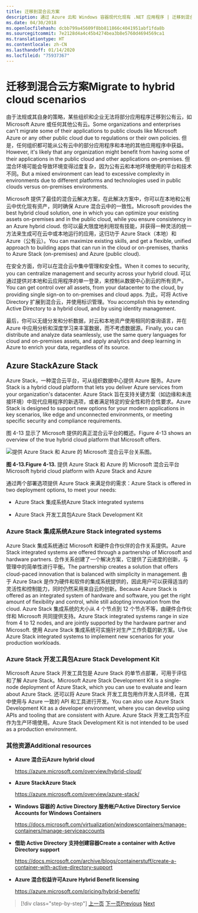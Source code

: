```yaml
---
title: 迁移到混合云方案
description: 通过 Azure 云和 Windows 容器现代化现有 .NET 应用程序 | 迁移到混合云方案
ms.date: 04/30/2018
ms.openlocfilehash: dcbb799a45609f8bb811866c4041951abf1fda8b
ms.sourcegitcommit: 7e2128d4a4c45b4274bea3b8e5760d4694569ca1
ms.translationtype: HT
ms.contentlocale: zh-CN
ms.lasthandoff: 01/14/2020
ms.locfileid: "75937367"
---
```

# <a name="migrate-to-hybrid-cloud-scenarios"></a><span data-ttu-id="2347f-103">迁移到混合云方案</span><span class="sxs-lookup"><span data-stu-id="2347f-103">Migrate to hybrid cloud scenarios</span></span>

<span data-ttu-id="2347f-104">由于法规或其自身的策略，某些组织和企业无法将部分应用程序迁移到公有云，如 Microsoft Azure 或任何其他公有云。</span><span class="sxs-lookup"><span data-stu-id="2347f-104">Some organizations and enterprises can't migrate some of their applications to public clouds like Microsoft Azure or any other public cloud due to regulations or their own policies.</span></span> <span data-ttu-id="2347f-105">但是，任何组织都可能从公有云中的部分应用程序和本地的其他应用程序中获益。</span><span class="sxs-lookup"><span data-stu-id="2347f-105">However, it's likely that any organization might benefit from having some of their applications in the public cloud and other applications on-premises.</span></span> <span data-ttu-id="2347f-106">但混合环境可能会导致环境变得过度复杂，因为公有云和本地环境使用的平台和技术不同。</span><span class="sxs-lookup"><span data-stu-id="2347f-106">But a mixed environment can lead to excessive complexity in environments due to different platforms and technologies used in public clouds versus on-premises environments.</span></span>

<span data-ttu-id="2347f-107">Microsoft 提供了最佳的混合云解决方案，在此解决方案中，你可以在本地和公有云中优化现有资产，同时确保 Azure 混合云中的一致性。</span><span class="sxs-lookup"><span data-stu-id="2347f-107">Microsoft provides the best hybrid cloud solution, one in which you can optimize your existing assets on-premises and in the public cloud, while you ensure consistency in an Azure hybrid cloud.</span></span> <span data-ttu-id="2347f-108">你可以最大限度地利用现有技能，并获得一种灵活的统一方法来生成可在云中或本地运行的应用，这归功于 Azure Stack（本地）和 Azure（公有云）。</span><span class="sxs-lookup"><span data-stu-id="2347f-108">You can maximize existing skills, and get a flexible, unified approach to building apps that can run in the cloud or on-premises, thanks to Azure Stack (on-premises) and Azure (public cloud).</span></span>

<span data-ttu-id="2347f-109">在安全方面，你可以在混合云中集中管理和安全性。</span><span class="sxs-lookup"><span data-stu-id="2347f-109">When it comes to security, you can centralize management and security across your hybrid cloud.</span></span> <span data-ttu-id="2347f-110">可以通过提供对本地和云应用程序的单一登录，来控制从数据中心到云的所有资产。</span><span class="sxs-lookup"><span data-stu-id="2347f-110">You can get control over all assets, from your datacenter to the cloud, by providing single sign-on to on-premises and cloud apps.</span></span> <span data-ttu-id="2347f-111">为此，可将 Active Directory 扩展到混合云，并使用标识管理。</span><span class="sxs-lookup"><span data-stu-id="2347f-111">You accomplish this by extending Active Directory to a hybrid cloud, and by using identity management.</span></span>

<span data-ttu-id="2347f-112">最后，你可以无缝分发和分析数据，对云和本地资产使用相同的查询语言，并在 Azure 中应用分析和深度学习来丰富数据，而不考虑数据源。</span><span class="sxs-lookup"><span data-stu-id="2347f-112">Finally, you can distribute and analyze data seamlessly, use the same query languages for cloud and on-premises assets, and apply analytics and deep learning in Azure to enrich your data, regardless of its source.</span></span>

## <a name="azure-stack"></a><span data-ttu-id="2347f-113">Azure Stack</span><span class="sxs-lookup"><span data-stu-id="2347f-113">Azure Stack</span></span>

<span data-ttu-id="2347f-114">Azure Stack，一种混合云平台，可从组织数据中心提供 Azure 服务。</span><span class="sxs-lookup"><span data-stu-id="2347f-114">Azure Stack is a hybrid cloud platform that lets you deliver Azure services from your organization's datacenter.</span></span> <span data-ttu-id="2347f-115">Azure Stack 旨在支持关键方案（如边缘和未连接环境）中现代应用程序的新选项，或者满足特定的安全性和符合性要求。</span><span class="sxs-lookup"><span data-stu-id="2347f-115">Azure Stack is designed to support new options for your modern applications in key scenarios, like edge and unconnected environments, or meeting specific security and compliance requirements.</span></span>

<span data-ttu-id="2347f-116">图 4-13 显示了 Microsoft 提供的真正混合云平台的概述。</span><span class="sxs-lookup"><span data-stu-id="2347f-116">Figure 4-13 shows an overview of the true hybrid cloud platform that Microsoft offers.</span></span>

![提供 Azure Stack 和 Azure 的 Microsoft 混合云平台关系图。](./media/migrate-to-hybrid-cloud-scenarios/microsoft-hybrid-cloud-platform.png)

<span data-ttu-id="2347f-118">**图 4-13.**</span><span class="sxs-lookup"><span data-stu-id="2347f-118">**Figure 4-13.**</span></span> <span data-ttu-id="2347f-119">提供 Azure Stack 和 Azure 的 Microsoft 混合云平台</span><span class="sxs-lookup"><span data-stu-id="2347f-119">Microsoft hybrid cloud platform with Azure Stack and Azure</span></span>

<span data-ttu-id="2347f-120">通过两个部署选项提供 Azure Stack 来满足你的需求：</span><span class="sxs-lookup"><span data-stu-id="2347f-120">Azure Stack is offered in two deployment options, to meet your needs:</span></span>

- <span data-ttu-id="2347f-121">Azure Stack 集成系统</span><span class="sxs-lookup"><span data-stu-id="2347f-121">Azure Stack integrated systems</span></span>

- <span data-ttu-id="2347f-122">Azure Stack 开发工具包</span><span class="sxs-lookup"><span data-stu-id="2347f-122">Azure Stack Development Kit</span></span>

### <a name="azure-stack-integrated-systems"></a><span data-ttu-id="2347f-123">Azure Stack 集成系统</span><span class="sxs-lookup"><span data-stu-id="2347f-123">Azure Stack integrated systems</span></span>

<span data-ttu-id="2347f-124">Azure Stack 集成系统通过 Microsoft 和硬件合作伙伴的合作关系提供。</span><span class="sxs-lookup"><span data-stu-id="2347f-124">Azure Stack integrated systems are offered through a partnership of Microsoft and hardware partners.</span></span> <span data-ttu-id="2347f-125">合作关系创建了一个解决方案，它提供了云进度的创新，与管理中的简单性进行平衡。</span><span class="sxs-lookup"><span data-stu-id="2347f-125">The partnership creates a solution that offers cloud-paced innovation that is balanced with simplicity in management.</span></span> <span data-ttu-id="2347f-126">由于 Azure Stack 是作为硬件和软件的集成系统提供的，因此用户可以获得适当的灵活性和控制能力，同时仍然采用来自云的创新。</span><span class="sxs-lookup"><span data-stu-id="2347f-126">Because Azure Stack is offered as an integrated system of hardware and software, you get the right amount of flexibility and control, while still adopting innovation from the cloud.</span></span> <span data-ttu-id="2347f-127">Azure Stack 集成系统的大小从 4 个节点到 12 个节点不等，由硬件合作伙伴和 Microsoft 共同提供支持。</span><span class="sxs-lookup"><span data-stu-id="2347f-127">Azure Stack integrated systems range in size from 4 to 12 nodes, and are jointly supported by the hardware partner and Microsoft.</span></span> <span data-ttu-id="2347f-128">使用 Azure Stack 集成系统可实施针对生产工作负载的新方案。</span><span class="sxs-lookup"><span data-stu-id="2347f-128">Use Azure Stack integrated systems to implement new scenarios for your production workloads.</span></span>

### <a name="azure-stack-development-kit"></a><span data-ttu-id="2347f-129">Azure Stack 开发工具包</span><span class="sxs-lookup"><span data-stu-id="2347f-129">Azure Stack Development Kit</span></span>

<span data-ttu-id="2347f-130">Microsoft Azure Stack 开发工具包是 Azure Stack 的单节点部署，可用于评估和了解 Azure Stack。</span><span class="sxs-lookup"><span data-stu-id="2347f-130">Microsoft Azure Stack Development Kit is a single-node deployment of Azure Stack, which you can use to evaluate and learn about Azure Stack.</span></span> <span data-ttu-id="2347f-131">还可以将 Azure Stack 开发工具包用作开发人员环境，在其中使用与 Azure 一致的 API 和工具进行开发。</span><span class="sxs-lookup"><span data-stu-id="2347f-131">You can also use Azure Stack Development Kit as a developer environment, where you can develop using APIs and tooling that are consistent with Azure.</span></span> <span data-ttu-id="2347f-132">Azure Stack 开发工具包不应作为生产环境使用。</span><span class="sxs-lookup"><span data-stu-id="2347f-132">Azure Stack Development Kit is not intended to be used as a production environment.</span></span>

### <a name="additional-resources"></a><span data-ttu-id="2347f-133">其他资源</span><span class="sxs-lookup"><span data-stu-id="2347f-133">Additional resources</span></span>

- <span data-ttu-id="2347f-134">**Azure 混合云**</span><span class="sxs-lookup"><span data-stu-id="2347f-134">**Azure hybrid cloud**</span></span>

    <https://azure.microsoft.com/overview/hybrid-cloud/>

- <span data-ttu-id="2347f-135">**Azure Stack**</span><span class="sxs-lookup"><span data-stu-id="2347f-135">**Azure Stack**</span></span>

    <https://azure.microsoft.com/overview/azure-stack/>

- <span data-ttu-id="2347f-136">**Windows 容器的 Active Directory 服务帐户**</span><span class="sxs-lookup"><span data-stu-id="2347f-136">**Active Directory Service Accounts for Windows Containers**</span></span>

    <https://docs.microsoft.com/virtualization/windowscontainers/manage-containers/manage-serviceaccounts>

- <span data-ttu-id="2347f-137">**借助 Active Directory 支持创建容器**</span><span class="sxs-lookup"><span data-stu-id="2347f-137">**Create a container with Active Directory support**</span></span>

    <https://docs.microsoft.com/archive/blogs/containerstuff/create-a-container-with-active-directory-support>

- <span data-ttu-id="2347f-138">**Azure 混合权益许可**</span><span class="sxs-lookup"><span data-stu-id="2347f-138">**Azure Hybrid Benefit licensing**</span></span>

    <https://azure.microsoft.com/pricing/hybrid-benefit/>

>[!div class="step-by-step"]
><span data-ttu-id="2347f-139">[上一页](life-cycle-ci-cd-pipelines-devops-tools.md)
>[下一页](../walkthroughs-technical-get-started-overview.md)</span><span class="sxs-lookup"><span data-stu-id="2347f-139">[Previous](life-cycle-ci-cd-pipelines-devops-tools.md)
[Next](../walkthroughs-technical-get-started-overview.md)</span></span>
